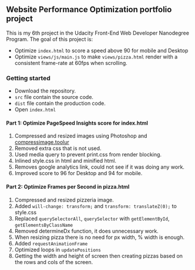 ## Website Performance Optimization portfolio project

This is my 6th project in the Udacity Front-End Web Developer Nanodegree Program.
The goal of this project is:
- Optimize `index.html` to score a speed above 90 for mobile and Desktop
- Optimize `views/js/main.js` to make `views/pizza.html` render with a consistent frame-rate at 60fps when scrolling.

### Getting started

- Download the repository.
- `src` file contain the source code.
- `dist` file contain the production code.
- Open `index.html`

#### Part 1: Optimize PageSpeed Insights score for index.html

1. Compressed and resized images using Photoshop and [compressimage.toolur](http://compressimage.toolur.com/)
2. Removed extra css that is not used.
3. Used media query to prevent print.css from render blocking.
4. Inlined style.css in html and minified html.
5. Removes google analytics link, could not see if it was doing any work.
5. Improved score to 96 for Desktop and 94 for mobile.

#### Part 2: Optimize Frames per Second in pizza.html

1. Compressed and resized pizzeria image.
2. Added ```will-change: transform;``` and ```transform: translateZ(0);``` to style.css
3. Replaced ```querySelectorAll```, ```querySelector``` with ```getElementById```, ```getElementsByClassName```
4. Removed determineDx function, it does unnecessary work.
5. When resizing pizza there is no need for px width, % width is enough.
7. Added ```requestAnimationFrame```
8. Optimized loops in ```updatePositions```
9. Getting the width and height of screen then creating pizzas based on the rows and cols of the screen.
